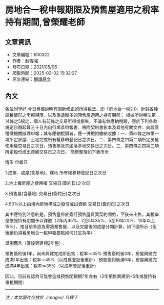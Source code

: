 # 房地合一稅申報期限及預售屋適用之稅率持有期間,曾榮耀老師

## 文章資訊
- 文章編號：900322
- 作者：蘇偉強
- 發布日期：2021/05/06
- 爬取時間：2025-02-02 15:32:27
- 原文連結：[閱讀原文](https://real-estate.get.com.tw/Columns/detail.aspx?no=900322)

## 內文
各位同學好
今日專欄說明有關新修正的所得稅法，即「房地合一稅2.0」針對各種課稅情形之申報期限，以及爭議較多的預售屋適用之持有期間：
根據所得稅法第14條之5規定，個人有前條之交易所得或損失，不論有無應納稅額，應於下列各款規定日期起算三十日內自行填具申報書，檢附契約書影本及其他有關文件，向該管稽徵機關辦理申報；其有應納稅額者，應一併檢附繳納收據：一、第四條之四第一項所定房屋、土地完成所有權移轉登記日之次日。二、第四條之四第二項所定房屋使用權交易日之次日、預售屋及其坐落基地交易日之次日。三、第四條之四第三項所定股份或出資額交易日之次日。
簡單整理如下表所示：



情形
申報日


1.成屋、成屋(含基地)、建地
所有權移轉登記日之次日


2.地上權房屋之使用權
交易日(簽約日)之次日


3.預售屋(含基地)
交易日(簽約日)之次日


4.50%以上由境內房地構成之股份或出資額
交易日(簽約日)之次日



其中應特別注意的是，預售屋係於簽訂預售屋買賣契約開始，至後來出售，其稅率是依照持有期間予以課徵（2年內45%、2至5年35%、5至10年20%、10年以上15%），惟目前多認為需將預售屋，以及交屋後的成屋分開計算，如下圖所示（但後續仍須看房地合一稅申報要點如何訂定為準）：

舉例而言（假設興建期2年整）：

預售簽約後1年，尚未興建完成即出售：稅率＝45% 
預售簽約後3年，房屋興建完成滿1年出售：稅率＝45%（以成屋登記後重計） 
預售簽約後滿6年，房屋興建完成滿4年出售：稅率＝35%（以成屋登記後重計） 

因此，目前有認為可能會造成預售閉鎖期7年左右（2年預售興建期+5年成屋持有重稅期間）

---
*注：本文圖片存放於 ./images/ 目錄下*

